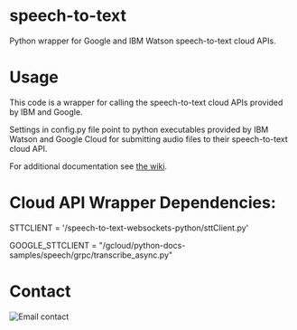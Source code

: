 # speech-to-text

Python wrapper for Google and IBM Watson speech-to-text cloud APIs.

# Usage

This code is a wrapper for calling the speech-to-text cloud APIs
provided by IBM and Google.

Settings in config.py file point to python executables provided by
IBM Watson and Google Cloud for submitting audio files to their
speech-to-text cloud API.

For additional documentation see [the wiki](http://github.com/pluteski/speech-to-text/wiki).

# Cloud API Wrapper Dependencies:

STTCLIENT = '<path>/speech-to-text-websockets-python/sttClient.py'

GOOGLE_STTCLIENT = "<path>/gcloud/python-docs-samples/speech/grpc/transcribe_async.py"


# Contact
![Email contact](https://github.com/pluteski/speech-to-text/blob/master/images/pluteski_email.png)



